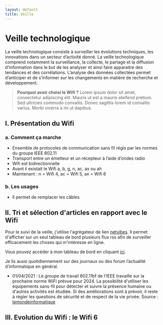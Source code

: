 ```yaml
---
layout: default
title: Veille
---
```


# Veille technologique

La veille technologique consiste à surveiller les évolutions techniques, les innovations dans un secteur d’activité donné. La veille technologique comprend notamment la surveillance, la collecte, le partage et la diffusion d’information dans le but de les analyser et ainsi faire apparaitre des tendances et des corrélations. L’analyse des données collectées permet d’anticiper et de s’informer sur les changements en matière de recherche et développement.

> **Pourquoi avoir choisi le Wifi ?**
> Lorem ipsum dolor sit amet, consectetur adipiscing elit. Mauris ut est a mauris eleifend pretium. 
> Sed ultricies commodo convallis. Donec sagittis lorem id convallis varius. Morbi viverra a mi ut dapibus.

## I. Présentation du Wifi

### a. Comment ça marche

- Ensemble de protocoles de communication sans fil régis par les normes du groupe IEEE 802.11
- Transport entre un émetteur et un récepteur à l’aide d’ondes radio
- Wifi est bidirectionnelle
- Avant il existait le Wifi a, b, g, n, ac, ax ou ah
- Maintenant : n = Wifi 4, ac = Wifi 5, ax = Wifi 6

### b. Les usages

- Il permet de remplacer les câbles

## II. Tri et sélection d'articles en rapport avec le Wifi

Pour le suivi de la veille, j'utilise l'agrégateur de lien [netvibes](https://www.netvibes.com/). Il permet d'afficher sur un seul tableau de bord plusieurs flux rss afin de surveiller efficacement les choses qui m'intéresse en ligne.

Vous pouvez accéder à mon tableau de bord en cliquant [ici](https://www.netvibes.com/arthuritic#Wifi).

Je lis aussi quotidiennement sur des journaux ou des forum l’actualité d’informatique en général.

- 01/04/2021 : Le groupe de travail 802.11bf de l'IEEE travaille sur la prochaine norme WiFi prévue pour 2024. La possibilité d'utiliser les équipements sans-fil pour détecter et suivre la présence humaine ou d'autres activités est étudiée. Si des améliorations sont à prévoir, il reste à régler les questions de sécurité et de respect de la vie privée.
Source : [lemondeinformatique](https://www.lemondeinformatique.fr/actualites/lire-avec-80211bf-des-equipements-wifi-transformes-en-capteurs-82470.html)

## III. Evolution du Wifi : le Wifi 6
